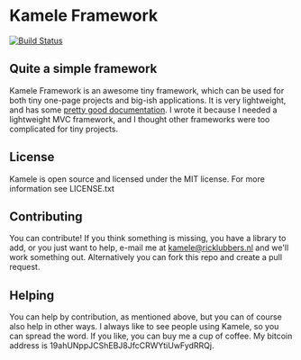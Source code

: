Kamele Framework
=============
[![Build Status](https://travis-ci.org/goldenice/Kamele-Framework.png?branch=master)](https://travis-ci.org/goldenice/Kamele-Framework)

Quite a simple framework
--------------
Kamele Framework is an awesome tiny framework, which can be used for both tiny one-page projects and big-ish applications.
It is very lightweight, and has some [pretty good documentation](http://goldenice.github.io/Kamele-Framework/ "Kamele Documentation"). I wrote it because I needed a lightweight MVC framework, and I thought other frameworks were too complicated for tiny projects.

License
--------------
Kamele is open source and licensed under the MIT license. For more information see LICENSE.txt

Contributing
--------------
You can contribute! If you think something is missing, you have a library to add, or you just want to help, e-mail me at kamele@ricklubbers.nl and we'll work something out. Alternatively you can fork this repo and create a pull request.

Helping
--------------
You can help by contribution, as mentioned above, but you can of course also help in other ways. I always like to see people using Kamele, so you can spread the word. If you like, you can buy me a cup of coffee. My bitcoin address is 19ahUNppJCShEBJ8JfcCRWYtiUwFydRRQj.